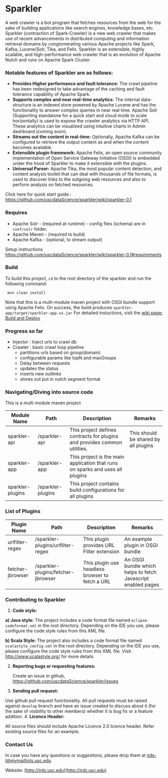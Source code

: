 
# Sparkler

A web crawler is a bot program that fetches resources from the web for the sake of building applications like search engines, knowledge bases, etc. Sparkler (contraction of Spark-Crawler) is a new web crawler that makes use of recent advancements in distributed computing and information retrieval domains by conglomerating various Apache projects like Spark, Kafka, Lucene/Solr, Tika, and Felix. Sparkler is an extensible, highly scalable, and high-performance web crawler that is an evolution of Apache Nutch and runs on Apache Spark Cluster. 


### Notable features of Sparkler are as follows:

* **Provides Higher performance and fault tolerance:** The crawl pipeline has been redesigned to take advantage of the caching and fault tolerance capability of Apache Spark.
* **Supports complex and near real-time analytics:** The internal data-structure is an indexed store powered by Apache Lucene and has the functionality to answer complex queries in near real time. Apache Solr (Supporting standalone for a quick start and cloud mode to scale horizontally) is used to expose the crawler analytics via HTTP API. These analytics can be visualized using intuitive charts in Admin dashboard (coming soon).
* **Streams out the content in real-time:** Optionally, Apache Kafka can be configured to retrieve the output content as and when the content becomes available.
* **Extensible plugin framework:** Apache Felix, an open source community implementation of Open Service Gateway Initiative (OSGi) is embedded under the hood of Sparkler to make it extensible with the plugins.
* **Universal Parser:** Apache Tika, the most popular content detection, and content analysis toolkit that can deal with thousands of file formats, is used to discover links to the outgoing web resources and also to perform analysis on fetched resources.


Click here for quick start guide : https://github.com/uscdataScience/sparkler/wiki/sparkler-0.1

### Requires
  * Apache Solr - (required at runtime) - config files (schema) are in `conf/solr` folder.
  * Apache Maven - (required to build)
  * Apache Kafka - (optional, to stream output) 

Setup instructions https://github.com/uscdataScience/sparkler/wiki/sparkler-0.1#requirements

### Build
 To build this project, `cd` to the root directory of the sparkler and run the following command:

     mvn clean install
 
 Note that this is a multi-module maven project with OSGI bundle support using Apache Felix.
 On success, the build produces `sparkler-app/target/sparkler-app-xx.jar`
 For detailed instuctions, visit the [wiki page: Build and Deploy](https://github.com/USCDataScience/sparkler/wiki/Build-and-Deploy)


### Progress so far
+ Injector : Inject urls to crawl db
+ Crawler : basic crawl loop pipeline
    + partitions urls based on group(domain)
    + configurable params like topN and maxGroups
    + Delay between requests
    + updates the status
    + inserts new outlinks
    + stores out put in nutch segment format

### Navigating/Diving into source code
This is a multi module maven project


| Module Name| Path | Description | Remarks |
|---------    |-------|----|----|
|sparkler-api | /sparkler-api | This project defines contracts for plugins and provides common utilities. | This should be shared by all plugins |
|sparkler-app | /sparkler-app  | This project is the main application that runs on sparks and uses all plugins | |
|sparkler-plugins | /sparkler-plugins | This project contains build configurations for all plugins  | |


### List of Plugins

| Plugin Name| Path | Description | Remarks |
|---------    |-------|----|----|
|urlfilter-regex | /sparkler-plugins/urlfilter-regex | This plugin provides URL Filter extension | An example plugin in OSGI bundle |
|fetcher-jbrowser | /sparkler-plugins/fetcher-jbrowser | This plugin use headless browser to fetch a URL | An OSGI bundle which helps to fetch Javascript enabled pages |


### Contributing to Sparkler
1. **Code style:**

 **a) Java style:** The project includes a code format file named  `eclipse-codeformat.xml` in the root directory.
 Depending on the IDE you use, please configure the code style rules from this XML file.

 **b) Scala Style:** The project also includes a code format file named `scalastyle_config.xml` in the root directory.
 Depending on the IDE you use, please configure the code style rules from this XML file. Visit http://www.scalastyle.org/
 for more details

2. **Reporting bugs or requesting features:**

   Create an issue in github, https://github.com/uscdataScience/sparkler/issues

3. **Sending pull request:**

  Use github pull request functionality. All pull requests must be raised against `develop` branch and have an issue created to discuss about it (for the sake of visibility to other members) whether it is bug fix or a feature addition.
4. **Licence Header:**

  All source files should include Apache Licence 2.0 licence header. Refer existing source files for an example.


### Contact Us

In case you have any questions or suggestions, please drop them at [irds-l@mymaillists.usc.edu](mailto:irds-l@mymaillists.usc.edu)

Website: [http://irds.usc.edu](http://irds.usc.edu)

